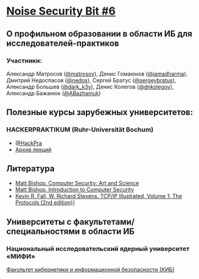 [Noise Security Bit #6](http://noisebit.podster.fm/6)
=====
## О профильном образовании в области ИБ для исследователей-практиков 


### Участники:
Александр Матросов ([@matrosov](http://twitter.com/matrosov)),
Денис Гомаюнов ([@jamadharma](https://twitter.com/jamadharma)),
Дмитрий Недоспасов ([@nedos](https://twitter.com/nedos)),
Сергей Братус ([@sergeybratus](https://twitter.com/sergeybratus)),
Александр Большев ([@dark_k3y](https://twitter.com/dark_k3y)),
Денис Колегов ([@dnkolegov](https://twitter.com/dnkolegov)),
Александр Бажанюк ([@ABazhaniuk](http://twitter.com/ABazhaniuk))

## Полезные курсы зарубежных университетов:
### HA­CKER­PRAK­TI­KUM (Ruhr-Universität Bochum)
 - [@HackPra](https://twitter.com/HackPra)
 - [Архив лекций](http://www.nds.rub.de/teaching/hackpra/)

## Литература
- [Matt Bishop. Computer Security: Art and Science](http://nob.cs.ucdavis.edu/book/book-aands/)
- [Matt Bishop. Introduction to Computer Security](http://nob.cs.ucdavis.edu/book/book-intro/)
- [Kevin R. Fall, W. Richard Stevens. TCP/IP Illustrated, Volume 1: The Protocols (2nd edition)](http://www.amazon.com/TCP-Illustrated-Volume-Addison-Wesley-Professional/dp/0321336313/ref=pd_sim_b_8?ie=UTF8&refRID=0ZFEHB43F6Q7QWH4MQXC)]

## Университеты с факультетами/специальностями в области ИБ
### Национальный исследовательский ядерный университет «МИФИ»
[Факультет кибернетики и информационной безопасности (КИБ)](http://mephi.ru/about/faculty/Information_Security_Faculty/)
